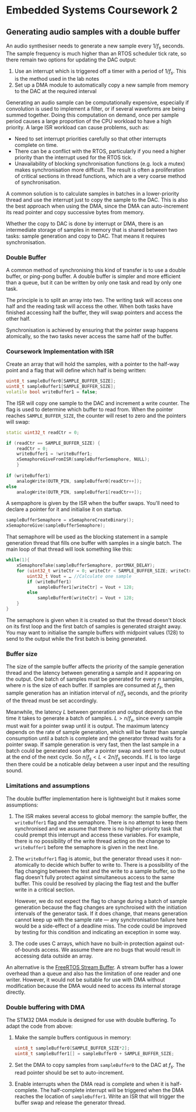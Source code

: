 # Embedded Systems Coursework 2
## Generating audio samples with a double buffer

An audio synthesiser needs to generate a new sample every $1/f_s$ seconds.
The sample frequency is much higher than an RTOS scheduler tick rate, so there remain two options for updating the DAC output:

1. Use an interrupt which is triggered off a timer with a period of $1/f_s$. This is the method used in the lab notes
2. Set up a DMA module to automatically copy a new sample from memory to the DAC at the required interval

Generating an audio sample can be computationally expensive, especially if convolution is used to implement a filter, or if several waveforms are being summed together.
Doing this computation on demand, once per sample period causes a large proportion of the CPU workload to have a high priority.
A large ISR workload can cause problems, such as:

- Need to set interrupt priorities carefully so that other interrupts complete on time.
- There can be a conflict with the RTOS, particularly if you need a higher priority than the interrupt used for the RTOS tick.
- Unavailability of blocking synchronisation functions (e.g. lock a mutex) makes synchronisation more difficult.
  The result is often a proliferation of critical sections in thread functions, which are a very coarse method of synchronisation.
  
A common solution is to calculate samples in batches in a lower-priority thread and use the interrupt just to copy the sample to the DAC.
This is also the best approach when using the DMA, since the DMA can auto-increment its read pointer and copy successive bytes from memory.

Whether the copy to DAC is done by interrupt or DMA, there is an intermediate storage of samples in memory that is shared between two tasks: sample generation and copy to DAC.
That means it requires synchronisation.

### Double Buffer

A common method of synchronising this kind of transfer is to use a double buffer, or ping-pong buffer.
A double buffer is simpler and more efficient than a queue, but it can be written by only one task and read by only one task.

The principle is to split an array into two.
The writing task will access one half and the reading task will access the other.
When both tasks have finished accessing half the buffer, they will swap pointers and access the other half.

Synchronisation is achieved by ensuring that the pointer swap happens atomically, so the two tasks never access the same half of the buffer.

### Coursework Implementation with ISR

Create an array that will hold the samples, with a pointer to the half-way point and a flag that will define which half is being written:

```c++
uint8_t sampleBuffer0[SAMPLE_BUFFER_SIZE];
uint8_t sampleBuffer1[SAMPLE_BUFFER_SIZE];
volatile bool writeBuffer1 = false;
```

The ISR will copy one sample to the DAC and increment a write counter.
The flag is used to determine which buffer to read from.
When the pointer reaches `SAMPLE_BUFFER_SIZE`, the counter will reset to zero and the pointers will swap:

```c++
static uint32_t readCtr = 0;

if (readCtr == SAMPLE_BUFFER_SIZE) {
	readCtr = 0;
	writeBuffer1 = !writeBuffer1;
	xSemaphoreGiveFromISR(sampleBufferSemaphore, NULL);
	}
	
if (writeBuffer1)
	analogWrite(OUTR_PIN, sampleBuffer0[readCtr++]);
else
	analogWrite(OUTR_PIN, sampleBuffer1[readCtr++]);
```

A sempaphore is given by the ISR when the buffer swaps.
You'll need to declare a pointer for it and initialise it on startup.

```c++
sampleBufferSemaphore = xSemaphoreCreateBinary();
xSemaphoreGive(sampleBufferSemaphore);
```

That semaphore will be used as the blocking statement in a sample generation thread that fills one buffer with samples in a single batch.
The main loop of that thread will look something like this:

```c++
while(1){
	xSemaphoreTake(sampleBufferSemaphore, portMAX_DELAY);
	for (uint32_t writeCtr = 0; writeCtr < SAMPLE_BUFFER_SIZE; writeCtr++) {
		uint32_t Vout = … //Calculate one sample
		if (writeBuffer1)
			sampleBuffer1[writeCtr] = Vout + 128;
		else
			sampleBuffer0[writeCtr] = Vout + 128;
	}
}
```

The semaphore is given when it is created so that the thread doesn't block on its first loop and the first batch of samples is generated straight away.
You may want to initialise the sample buffers with midpoint values (128) to send to the output while the first batch is being generated.
	
### Buffer size
The size of the sample buffer affects the priority of the sample generation thread and the latency between generating a sample and it appearing on the output.
One batch of samples must be generated for every $n$ samples, where $n$ is the size of each buffer.
If samples are consumed at $f_s$, then sample generation has an initiation interval of $n/f_s$ seconds, and the priority of the thread must be set accordingly.

Meanwhile, the latency $L$ between generation and output depends on the time it takes to generate a batch of samples.
$L \gt n/f_s$, since every sample must wait for a pointer swap until it is output.
The maximum latency depends on the rate of sample generation, which will be faster than sample consumption until a batch is complete and the generator thread waits for a pointer swap.
If sample generation is very fast, then the last sample in a batch could be generated soon after a pointer swap and sent to the output at the end of the next cycle.
So $n/f_s\lt L \lt 2n/f_s$ seconds.
If $L$ is too large then there could be a noticable delay between a user input and the resulting sound.

### Limitations and assumptions
The double bufffer implementation here is lightweight but it makes some assumptions:
1.	The ISR makes several access to global memory: the sample buffer, the `writeBuffer1` flag and the semaphore.
	There is no attempt to keep them synchronised and we assume that there is no higher-priority task that could prempt this interrupt and access these variables.
	For example, there is no possibility of the write thread acting on the change to `writeBuffer1` before the semaphore is given in the next line.
2.	The `writeBuffer1` flag is atomic, but the generator thread uses it non-atomically to decide which buffer to write to.
	There is a possibility of the flag changing between the test and the write to a sample buffer, so the flag doesn't fully protect against simultaneous access to the same buffer.
	This could be resolved by placing the flag test and the buffer write in a critical section.
	
	However, we do not expect the flag to change during a batch of sample generation because the flag changes are synchroised with the initiation intervals of the generator task.
	If it does change, that means generation cannot keep up with the sample rate — any synchronisation failure here would be a side-effect of a deadline miss.
	The code could be improved by testing for this condition and indicating an exception in some way.
3. 	The code uses C arrays, which have no built-in protection against out-of-bounds access.
	We assume there are no bugs that would result in accessing data outside an array.

An alternative is the [FreeRTOS Stream Buffer](https://www.freertos.org/RTOS-stream-buffer-example.html).
A stream buffer has a lower overhead than a queue and also has the limitation of one reader and one writer.
However, it would not be suitable for use with DMA without modification because the DMA would need to access its internal storage directly.
	
### Double buffering with DMA
The STM32 DMA module is designed for use with double buffering.
To adapt the code from above:
1.	Make the sample buffers contiguous in memory:
	
	```c++
	uint8_t sampleBuffer0[SAMPLE_BUFFER_SIZE*2];
	uint8_t sampleBuffer1[] = sampleBuffer0 + SAMPLE_BUFFER_SIZE;
	```
2.	Set the DMA to copy samples from `sampleBuffer0` to the DAC at $f_s$.
	The read pointer should be set to auto-increment.
3.	Enable interrupts when the DMA read is complete and when it is half-complete.
	The half-complete interrupt will be triggered when the DMA reaches the location of `sampleBuffer1`.
	Write an ISR that will trigger the buffer swap and release the generator thread.

